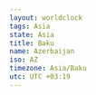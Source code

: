 ```yaml
---
layout: worldclock
tags: Asia
state: Asia
title: Baku
name: Azerbaijan
iso: AZ
timezone: Asia/Baku
utc: UTC +03:19
---
```


